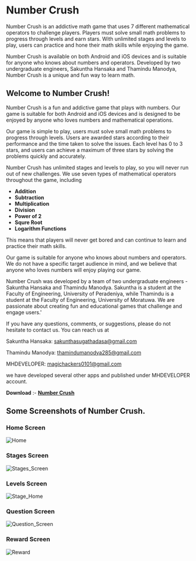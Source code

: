 # Number Crush
Number Crush is an addictive math game that uses 7 different mathematical operators to challenge players. Players must solve small math problems to progress through levels and earn stars. With unlimited stages and levels to play, users can practice and hone their math skills while enjoying the game.

Number Crush is available on both Android and iOS devices and is suitable for anyone who knows about numbers and operators. Developed by two undergraduate engineers, Sakuntha Hansaka and Thamindu Manodya, Number Crush is a unique and fun way to learn math.

## Welcome to Number Crush!

Number Crush is a fun and addictive game that plays with numbers. Our game is suitable for both Android and iOS devices and is designed to be enjoyed by anyone who loves numbers and mathematical operations.

Our game is simple to play, users must solve small math problems to progress through levels. Users are awarded stars according to their performance and the time taken to solve the issues. Each level has 0 to 3 stars, and users can achieve a maximum of three stars by solving the problems quickly and accurately.

Number Crush has unlimited stages and levels to play, so you will never run out of new challenges. We use seven types of mathematical operators throughout the game, including

- **Addition**
- **Subtraction**
- **Multiplication**
- **Division**
- **Power of 2**
- **Squre Root**
- **Logarithm Functions**

 This means that players will never get bored and can continue to learn and practice their math skills.

 Our game is suitable for anyone who knows about numbers and operators. We do not have a specific target audience in mind, and we believe that anyone who loves numbers will enjoy playing our game.

 Number Crush was developed by a team of two undergraduate engineers - Sakuntha Hansaka and Thamindu Manodya. Sakuntha is a student at the Faculty of Engineering, University of Peradeniya, while Thamindu is a student at the Faculty of Engineering, University of Moratuwa. We are passionate about creating fun and educational games that challenge and engage users.'

 If you have any questions, comments, or suggestions, please do not hesitate to contact us. You can reach us at

 Sakuntha Hansaka: sakunthasugathadasa@gmail.com

 Thamindu Manodya: thamindumanodya285@gmail.com

 MHDEVELOPER: magichackers0101@gmail.com

 we have developed several other apps and published under MHDEVELOPER account.

 **Download** :- [**Number Crush**](https://www.google.com/)

 ## Some Screenshots of Number Crush.

 ### Home Screen

 ![Home](https://user-images.githubusercontent.com/104773152/226888837-fc0d7e16-d823-4663-94eb-804e0178076b.gif)

 ### Stages Screen

 ![Stages_Screen](https://user-images.githubusercontent.com/104773152/226889238-cc95f010-0d3f-4f46-9680-a58606769e4a.png)

 ### Levels Screen

![Stage_Home](https://user-images.githubusercontent.com/104773152/226890940-06d2aea5-5ff8-4103-ac4f-75481d7ea216.gif)

### Question Screen

![Question_Screen](https://user-images.githubusercontent.com/104773152/226892063-a88a0b7f-96d4-4b02-bfe7-13bc71554c41.gif)

### Reward Screen

![Reward](https://user-images.githubusercontent.com/104773152/226892824-2a0b785f-63d3-4941-817a-923d07cfec72.gif)